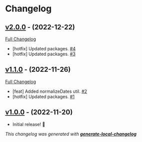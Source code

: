 # Changelog

## [v2.0.0](https://github.com/neogeek/create-app-utils/tree/v2.0.0) - (2022-12-22)

[Full Changelog](https://github.com/neogeek/create-app-utils/compare/v1.1.0...v2.0.0)

- [hotfix] Updated packages. [#4](https://github.com/neogeek/create-app-utils/pull/4)
- [hotfix] Updated packages. [#3](https://github.com/neogeek/create-app-utils/pull/3)

## [v1.1.0](https://github.com/neogeek/create-app-utils/tree/v1.1.0) - (2022-11-26)

[Full Changelog](https://github.com/neogeek/create-app-utils/compare/v1.0.0...v1.1.0)

- [feat] Added normalizeDates util. [#2](https://github.com/neogeek/create-app-utils/pull/2)
- [hotfix] Updated packages. [#1](https://github.com/neogeek/create-app-utils/pull/1)

## [v1.0.0](https://github.com/neogeek/create-app-utils/tree/v1.0.0) - (2022-11-20)

- Initial release! 🎉

_This changelog was generated with **[generate-local-changelog](https://github.com/neogeek/generate-local-changelog)**_

